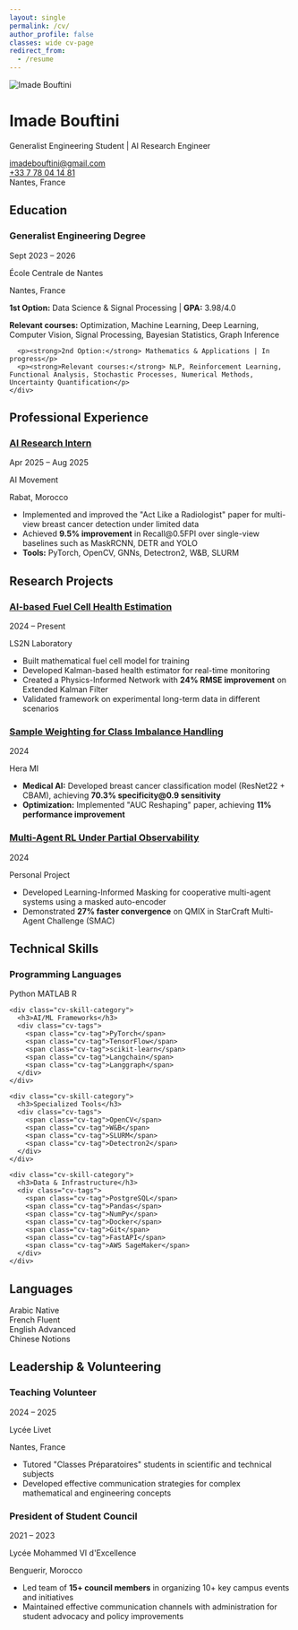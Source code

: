 ```yaml
---
layout: single
permalink: /cv/
author_profile: false
classes: wide cv-page
redirect_from:
  - /resume
---
```


<link rel="stylesheet" href="{{ '/assets/css/cv.css' | relative_url }}">

<div class="cv-header">
  <div class="cv-profile-section">
    <div class="cv-profile-image">
      <img src="{{ '/images/profile.png' | relative_url }}" alt="Imade Bouftini" />
    </div>
    <div class="cv-profile-info">
      <h1 class="cv-name">Imade Bouftini</h1>
      <p class="cv-title">Generalist Engineering Student | AI Research Engineer</p>
      <div class="cv-contact">
        <div class="contact-item">
          <i class="fas fa-envelope"></i>
          <a href="mailto:imadebouftini@gmail.com">imadebouftini@gmail.com</a>
        </div>
        <div class="contact-item">
          <i class="fas fa-phone"></i>
          <a href="tel:+33778041481">+33 7 78 04 14 81</a>
        </div>
        <div class="contact-item">
          <i class="fas fa-map-marker-alt"></i>
          <span>Nantes, France</span>
        </div>
      </div>
      <div class="cv-social">
        <a href="https://linkedin.com/in/imade-bouftini" target="_blank" class="social-link">
          <i class="fab fa-linkedin"></i>
        </a>
        <a href="https://github.com/ibouftini" target="_blank" class="social-link">
          <i class="fab fa-github"></i>
        </a>
      </div>
    </div>
  </div>
</div>

<div class="cv-section">
  <h2><i class="fas fa-graduation-cap"></i> Education</h2>
  
  <div class="cv-entry">
    <div class="cv-entry-header">
      <h3 class="cv-entry-title">Generalist Engineering Degree</h3>
      <span class="cv-entry-date">Sept 2023 – 2026</span>
    </div>
    <p class="cv-entry-subtitle">École Centrale de Nantes</p>
    <p class="cv-entry-location">Nantes, France</p>
    <div class="cv-entry-description">
      <p><strong>1st Option:</strong> Data Science & Signal Processing | <strong>GPA:</strong> 3.98/4.0</p>
      <p><strong>Relevant courses:</strong> Optimization, Machine Learning, Deep Learning, Computer Vision, Signal Processing, Bayesian Statistics, Graph Inference</p>
      
      <p><strong>2nd Option:</strong> Mathematics & Applications | In progress</p>
      <p><strong>Relevant courses:</strong> NLP, Reinforcement Learning, Functional Analysis, Stochastic Processes, Numerical Methods, Uncertainty Quantification</p>
    </div>
  </div>
</div>

<div class="cv-section">
  <h2><i class="fas fa-briefcase"></i> Professional Experience</h2>
  
  <div class="cv-entry clickable" onclick="window.location.href='/portfolio/ai-movement-internship/'">
    <div class="cv-entry-header">
      <h3 class="cv-entry-title">
        <a href="/portfolio/ai-movement-internship/">AI Research Intern</a>
      </h3>
      <span class="cv-entry-date">Apr 2025 – Aug 2025</span>
    </div>
    <p class="cv-entry-subtitle">AI Movement</p>
    <p class="cv-entry-location">Rabat, Morocco</p>
    <div class="cv-entry-description">
      <ul>
        <li>Implemented and improved the "Act Like a Radiologist" paper for multi-view breast cancer detection under limited data</li>
        <li>Achieved <strong>9.5% improvement</strong> in Recall@0.5FPI over single-view baselines such as MaskRCNN, DETR and YOLO</li>
        <li><strong>Tools:</strong> PyTorch, OpenCV, GNNs, Detectron2, W&B, SLURM</li>
      </ul>
    </div>
  </div>
</div>

<div class="cv-section">
  <h2><i class="fas fa-flask"></i> Research Projects</h2>
  
  <div class="cv-entry clickable" onclick="window.location.href='/portfolio/fuel-cell-health-estimation/'">
    <div class="cv-entry-header">
      <h3 class="cv-entry-title">
        <a href="/portfolio/fuel-cell-health-estimation/">AI-based Fuel Cell Health Estimation</a>
      </h3>
      <span class="cv-entry-date">2024 – Present</span>
    </div>
    <p class="cv-entry-subtitle">LS2N Laboratory</p>
    <div class="cv-entry-description">
      <ul>
        <li>Built mathematical fuel cell model for training</li>
        <li>Developed Kalman-based health estimator for real-time monitoring</li>
        <li>Created a Physics-Informed Network with <strong>24% RMSE improvement</strong> on Extended Kalman Filter</li>
        <li>Validated framework on experimental long-term data in different scenarios</li>
      </ul>
    </div>
  </div>

  <div class="cv-entry clickable" onclick="window.location.href='/portfolio/sample-weighting-class-imbalance/'">
    <div class="cv-entry-header">
      <h3 class="cv-entry-title">
        <a href="/portfolio/sample-weighting-class-imbalance/">Sample Weighting for Class Imbalance Handling</a>
      </h3>
      <span class="cv-entry-date">2024</span>
    </div>
    <p class="cv-entry-subtitle">Hera MI</p>
    <div class="cv-entry-description">
      <ul>
        <li><strong>Medical AI:</strong> Developed breast cancer classification model (ResNet22 + CBAM), achieving <strong>70.3% specificity@0.9 sensitivity</strong></li>
        <li><strong>Optimization:</strong> Implemented "AUC Reshaping" paper, achieving <strong>11% performance improvement</strong></li>
      </ul>
    </div>
  </div>

  <div class="cv-entry clickable" onclick="window.location.href='/portfolio/multi-agent-rl-partial-observability/'">
    <div class="cv-entry-header">
      <h3 class="cv-entry-title">
        <a href="/portfolio/multi-agent-rl-partial-observability/">Multi-Agent RL Under Partial Observability</a>
      </h3>
      <span class="cv-entry-date">2024</span>
    </div>
    <p class="cv-entry-subtitle">Personal Project</p>
    <div class="cv-entry-description">
      <ul>
        <li>Developed Learning-Informed Masking for cooperative multi-agent systems using a masked auto-encoder</li>
        <li>Demonstrated <strong>27% faster convergence</strong> on QMIX in StarCraft Multi-Agent Challenge (SMAC)</li>
      </ul>
    </div>
  </div>
</div>

<div class="cv-section">
  <h2><i class="fas fa-code"></i> Technical Skills</h2>
  
  <div class="cv-skills-grid">
    <div class="cv-skill-category">
      <h3>Programming Languages</h3>
      <div class="cv-tags">
        <span class="cv-tag">Python</span>
        <span class="cv-tag">MATLAB</span>
        <span class="cv-tag">R</span>
      </div>
    </div>
    
    <div class="cv-skill-category">
      <h3>AI/ML Frameworks</h3>
      <div class="cv-tags">
        <span class="cv-tag">PyTorch</span>
        <span class="cv-tag">TensorFlow</span>
        <span class="cv-tag">scikit-learn</span>
        <span class="cv-tag">Langchain</span>
        <span class="cv-tag">Langgraph</span>
      </div>
    </div>
    
    <div class="cv-skill-category">
      <h3>Specialized Tools</h3>
      <div class="cv-tags">
        <span class="cv-tag">OpenCV</span>
        <span class="cv-tag">W&B</span>
        <span class="cv-tag">SLURM</span>
        <span class="cv-tag">Detectron2</span>
      </div>
    </div>
    
    <div class="cv-skill-category">
      <h3>Data & Infrastructure</h3>
      <div class="cv-tags">
        <span class="cv-tag">PostgreSQL</span>
        <span class="cv-tag">Pandas</span>
        <span class="cv-tag">NumPy</span>
        <span class="cv-tag">Docker</span>
        <span class="cv-tag">Git</span>
        <span class="cv-tag">FastAPI</span>
        <span class="cv-tag">AWS SageMaker</span>
      </div>
    </div>
  </div>
</div>

<div class="cv-section">
  <h2><i class="fas fa-language"></i> Languages</h2>
  
  <div class="cv-languages">
    <div class="cv-language">
      <span class="cv-language-name">Arabic</span>
      <span class="cv-language-level">Native</span>
    </div>
    <div class="cv-language">
      <span class="cv-language-name">French</span>
      <span class="cv-language-level">Fluent</span>
    </div>
    <div class="cv-language">
      <span class="cv-language-name">English</span>
      <span class="cv-language-level">Advanced</span>
    </div>
    <div class="cv-language">
      <span class="cv-language-name">Chinese</span>
      <span class="cv-language-level">Notions</span>
    </div>
  </div>
</div>

<div class="cv-section">
  <h2><i class="fas fa-users"></i> Leadership & Volunteering</h2>
  
  <div class="cv-entry">
    <div class="cv-entry-header">
      <h3 class="cv-entry-title">Teaching Volunteer</h3>
      <span class="cv-entry-date">2024 – 2025</span>
    </div>
    <p class="cv-entry-subtitle">Lycée Livet</p>
    <p class="cv-entry-location">Nantes, France</p>
    <div class="cv-entry-description">
      <ul>
        <li>Tutored "Classes Préparatoires" students in scientific and technical subjects</li>
        <li>Developed effective communication strategies for complex mathematical and engineering concepts</li>
      </ul>
    </div>
  </div>

  <div class="cv-entry">
    <div class="cv-entry-header">
      <h3 class="cv-entry-title">President of Student Council</h3>
      <span class="cv-entry-date">2021 – 2023</span>
    </div>
    <p class="cv-entry-subtitle">Lycée Mohammed VI d'Excellence</p>
    <p class="cv-entry-location">Benguerir, Morocco</p>
    <div class="cv-entry-description">
      <ul>
        <li>Led team of <strong>15+ council members</strong> in organizing 10+ key campus events and initiatives</li>
        <li>Maintained effective communication channels with administration for student advocacy and policy improvements</li>
      </ul>
    </div>
  </div>
</div>

